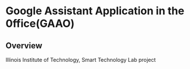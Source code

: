 # Google Assistant Application in the 0ffice(GAAO)

## Overview
Illinois Institute of Technology, Smart Technology Lab project